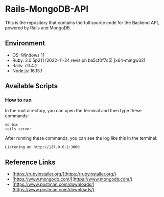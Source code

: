 # Rails-MongoDB-API

This is the repository that contains the full source code for the Backend API, powered by Rails and MongoDB.

## Environment

- OS: Windows 11
- Ruby: 3.0.5p211 (2022-11-24 revision ba5cf0f7c5) [x64-mingw32]
- Rails: 7.0.4.2
- Node.js: 16.15.1

## Available Scripts

### How to run

In the root directory, you can open the terminal and then type these commands:

```
cd bin
rails server
```

After running these commands, you can see the log like this in the terminal:

```
Listening on http://127.0.0.1:3000
```

## Reference Links

- [https://rubyinstaller.org/](https://rubyinstaller.org/)
- [https://www.mongodb.com/](https://www.mongodb.com/)
- [https://www.postman.com/downloads/](https://www.postman.com/downloads/)